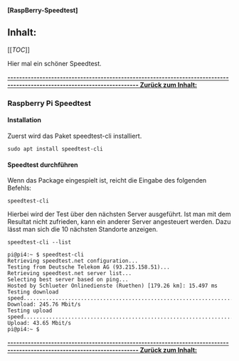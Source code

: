 **[RaspBerry-Speedtest]**

## Inhalt:
[[_TOC_]]

Hier mal ein schöner Speedtest.

**[------------------------------------------------------------------------------------------------------------------------- Zurück zum Inhalt:](#inhalt)**

### Raspberry Pi Speedtest
#### Installation

Zuerst wird das Paket speedtest-cli installiert.
~~~
sudo apt install speedtest-cli
~~~
#### Speedtest durchführen

Wenn das Package eingespielt ist, reicht die Eingabe des folgenden Befehls:
~~~
speedtest-cli
~~~

Hierbei wird der Test über den nächsten Server ausgeführt. Ist man mit dem Resultat nicht zufrieden, kann ein anderer Server angesteuert werden. Dazu lässt man sich die 10 nächsten Standorte anzeigen.
~~~
speedtest-cli --list
~~~



~~~
pi@pi4:~ $ speedtest-cli
Retrieving speedtest.net configuration...
Testing from Deutsche Telekom AG (93.215.158.51)...
Retrieving speedtest.net server list...
Selecting best server based on ping...
Hosted by Schlueter Onlinedienste (Ruethen) [179.26 km]: 15.497 ms
Testing download speed................................................................................
Download: 245.76 Mbit/s
Testing upload speed......................................................................................................
Upload: 43.65 Mbit/s
pi@pi4:~ $
~~~



**[------------------------------------------------------------------------------------------------------------------------- Zurück zum Inhalt:](#inhalt)**